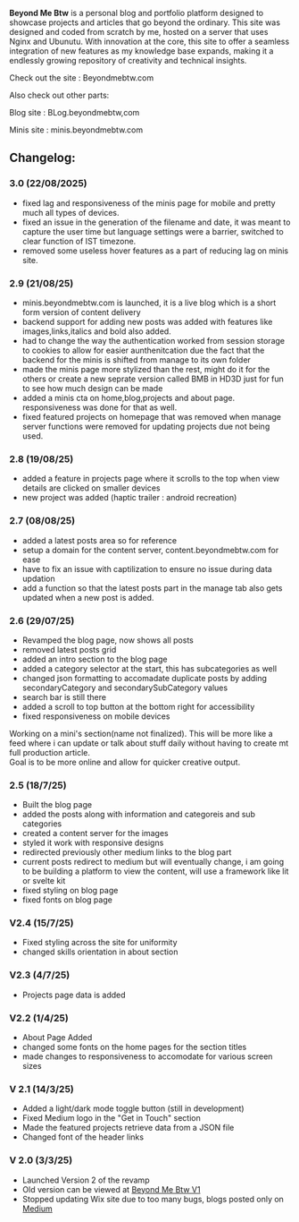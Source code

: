 **Beyond Me Btw** is a personal blog and portfolio platform designed to showcase projects and articles that go beyond the ordinary. This site was designed and coded from scratch by me, hosted on a server that uses Nginx and Ubunutu. With innovation at the core, this site to offer a seamless integration of new features as my knowledge  base expands, making it a endlessly growing repository of creativity and technical insights.

Check out the site : Beyondmebtw.com

Also check out other parts:

Blog site : BLog.beyondmebtw,com

Minis site : minis.beyondmebtw.com



## Changelog:

### 3.0 (22/08/2025)
- fixed lag and responsiveness of the minis page for mobile and pretty much all types of devices.
- fixed an issue in the generation of the filename and date, it was meant to capture the user time but language settings were a barrier, switched to clear function of IST timezone.
- removed some useless hover features as a part of reducing lag on minis site.

### 2.9 (21/08/25)
- minis.beyondmebtw.com is launched, it is a live blog which is a short form version of content delivery
- backend support for adding new posts was added with features like images,links,italics and bold also added.
- had to change the way the authentication worked from session storage to cookies to allow for easier aunthenitcation due the fact that the backend for the minis is shifted from manage to its own folder
- made the minis page more stylized than the rest, might do it for the others or create a new seprate version called BMB in HD3D just for fun to see how much design can be made
- added a minis cta on home,blog,projects and about page. responsiveness was done for that as well.
- fixed featured projects on homepage that was removed when manage server functions were removed for updating projects due not being used.

### 2.8 (19/08/25)
- added a feature in projects page where it scrolls to the top when view details are clicked on smaller devices
- new project was added (haptic trailer : android recreation)

### 2.7 (08/08/25)
- added a latest posts area so for reference
- setup a domain for the content server, content.beyondmebtw.com for ease
- have to fix an issue with captilization to ensure no issue during data updation
- add a function so that the latest posts part in the manage tab also gets updated when a new post is added.

### 2.6 (29/07/25)
- Revamped the blog page, now shows all posts
- removed latest posts grid
- added an intro section to the blog page
- added a category selector at the start, this has subcategories as well
- changed json formatting to accomadate duplicate posts by adding secondaryCategory and secondarySubCategory values
- search bar is still there
- added a scroll to top button at the bottom right for accessibility
- fixed responsiveness on mobile devices

Working on a mini's section(name not finalized). This will be more like a feed where i can update or talk about stuff daily without having to create mt full production article. \
Goal is to be more online and allow for quicker creative output.

### 2.5 (18/7/25)
- Built the blog page
- added the posts along with information and categoreis and sub categories
- created a content server for the images
- styled it work with responsive designs
- redirected previously other medium links to the blog part
- current posts redirect to medium but will eventually change, i am going to be building a platform to view the content, will use a framework like lit or svelte kit
- fixed styling on blog page
- fixed fonts on blog page

### V2.4 (15/7/25)
- Fixed styling across the site for uniformity
- changed skills orientation in about section

### V2.3 (4/7/25)
- Projects page data is added

### V2.2 (1/4/25)
- About Page Added
- changed some fonts on the home pages for the section titles
- made changes to responsiveness to accomodate for various screen sizes

### V 2.1 (14/3/25)
- Added a light/dark mode toggle button (still in development)
- Fixed Medium logo in the "Get in Touch" section
- Made the featured projects retrieve data from a JSON file
- Changed font of the header links

### V 2.0 (3/3/25)
- Launched Version 2 of the revamp
- Old version can be viewed at [Beyond Me Btw V1](https://beyondmebtw.com/projects/V1)
- Stopped updating Wix site due to too many bugs, blogs posted only on [Medium](https://blog.beyondmebtw.com)
